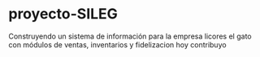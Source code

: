 # proyecto-SILEG
Construyendo un sistema de información para la empresa licores el gato con módulos de ventas, inventarios  y fidelizacion
hoy contribuyo